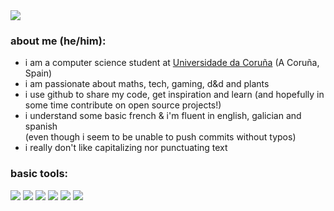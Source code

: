 <image src="https://readme-typing-svg.herokuapp.com?duration=3500&width=500&height=95&weight=550&font=Source+Code+Pro&size=17&color=FFFFFF&background=00000099&multiline=true&lines=>+hello+world!+(+´+▽+`+)ノ;>+i+am+an+aspiring+software+developer;>+with+still+so+much+to+learn+and+debug;>+(+〃+▽+〃+)ゞ">

  
### about me (he/him):
- i am a computer science student at [Universidade da Coruña](https://www.udc.es) (A Coruña, Spain)
- i am passionate about maths, tech, gaming, d&d and plants
- i use github to share my code, get inspiration and learn (and hopefully in some time contribute on open source projects!)
- i understand some basic french & i'm fluent in english, galician and spanish  
(even though i seem to be unable to push commits without typos)
- i really don't like capitalizing nor punctuating text
  
 ### basic tools:
<img src="https://img.shields.io/badge/-Bash-000000?style=for-the-badge&logo=GNU Bash&logoColor=white&color=rgba(0,0,0,0.5)"/> <img src="https://img.shields.io/badge/-Arch Linux-000000?style=for-the-badge&logo=Arch Linux&logoColor=white&color=rgba(0,0,0,0.5)"/> <img src="https://img.shields.io/badge/-LaTeX-000000?style=for-the-badge&logo=LaTeX&logoColor=white&color=rgba(0,0,0,0.5)"/> <img src="https://img.shields.io/badge/-Neovim-000000?style=for-the-badge&logo=Neovim&logoColor=white&color=rgba(0,0,0,0.5)"/> <img src="https://img.shields.io/badge/-Markdown-000000?style=for-the-badge&logo=Markdown&logoColor=white&color=rgba(0,0,0,0.5)"/> <img src="https://img.shields.io/badge/-Git-000000?style=for-the-badge&logo=Git&logoColor=white&color=rgba(0,0,0,0.5)"/><br/>
